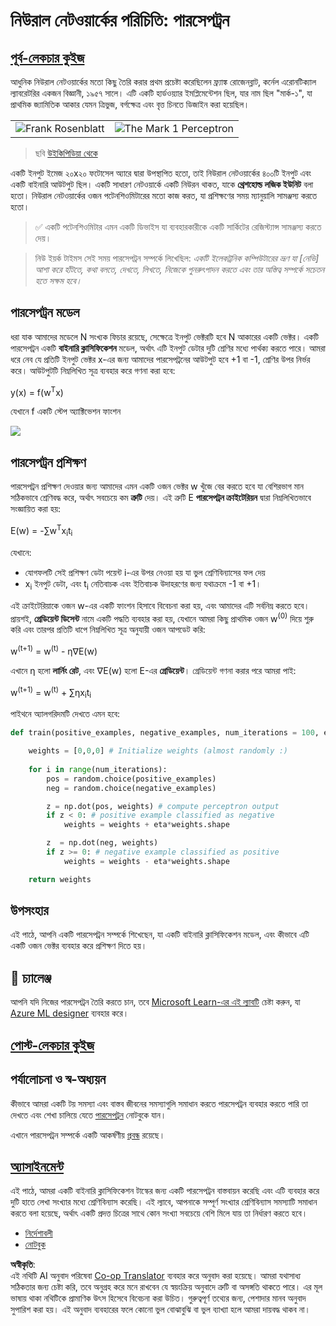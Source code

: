 <!--
CO_OP_TRANSLATOR_METADATA:
{
  "original_hash": "0c37770bba4fff3c71dc00eb261ee61b",
  "translation_date": "2025-08-26T10:37:05+00:00",
  "source_file": "lessons/3-NeuralNetworks/03-Perceptron/README.md",
  "language_code": "bn"
}
-->
# নিউরাল নেটওয়ার্কের পরিচিতি: পারসেপট্রন

## [পূর্ব-লেকচার কুইজ](https://ff-quizzes.netlify.app/en/ai/quiz/5)

আধুনিক নিউরাল নেটওয়ার্কের মতো কিছু তৈরি করার প্রথম প্রচেষ্টা করেছিলেন ফ্র্যাঙ্ক রোজেনব্লাট, কর্নেল এরোনটিক্যাল ল্যাবরেটরির একজন বিজ্ঞানী, ১৯৫৭ সালে। এটি একটি হার্ডওয়্যার ইমপ্লিমেন্টেশন ছিল, যার নাম ছিল "মার্ক-১", যা প্রাথমিক জ্যামিতিক আকার যেমন ত্রিভুজ, বর্গক্ষেত্র এবং বৃত্ত চিনতে ডিজাইন করা হয়েছিল।

|      |      |
|--------------|-----------|
|<img src='images/Rosenblatt-wikipedia.jpg' alt='Frank Rosenblatt'/> | <img src='images/Mark_I_perceptron_wikipedia.jpg' alt='The Mark 1 Perceptron' />|

> ছবি [উইকিপিডিয়া থেকে](https://en.wikipedia.org/wiki/Perceptron)

একটি ইনপুট ইমেজ ২০x২০ ফটোসেল অ্যারে দ্বারা উপস্থাপিত হতো, তাই নিউরাল নেটওয়ার্কের ৪০০টি ইনপুট এবং একটি বাইনারি আউটপুট ছিল। একটি সাধারণ নেটওয়ার্কে একটি নিউরন থাকত, যাকে **থ্রেশহোল্ড লজিক ইউনিট** বলা হতো। নিউরাল নেটওয়ার্কের ওজন পটেনশিওমিটারের মতো কাজ করত, যা প্রশিক্ষণের সময় ম্যানুয়ালি সামঞ্জস্য করতে হতো।

> ✅ একটি পটেনশিওমিটার এমন একটি ডিভাইস যা ব্যবহারকারীকে একটি সার্কিটের রেজিস্ট্যান্স সামঞ্জস্য করতে দেয়।

> নিউ ইয়র্ক টাইমস সেই সময় পারসেপট্রন সম্পর্কে লিখেছিল: *একটি ইলেকট্রনিক কম্পিউটারের ভ্রূণ যা [নেভি] আশা করে হাঁটতে, কথা বলতে, দেখতে, লিখতে, নিজেকে পুনরুৎপাদন করতে এবং তার অস্তিত্ব সম্পর্কে সচেতন হতে সক্ষম হবে।*

## পারসেপট্রন মডেল

ধরা যাক আমাদের মডেলে N সংখ্যক ফিচার রয়েছে, সেক্ষেত্রে ইনপুট ভেক্টরটি হবে N আকারের একটি ভেক্টর। একটি পারসেপট্রন একটি **বাইনারি ক্লাসিফিকেশন** মডেল, অর্থাৎ এটি ইনপুট ডেটার দুটি শ্রেণির মধ্যে পার্থক্য করতে পারে। আমরা ধরে নেব যে প্রতিটি ইনপুট ভেক্টর x-এর জন্য আমাদের পারসেপট্রনের আউটপুট হবে +1 বা -1, শ্রেণির উপর নির্ভর করে। আউটপুটটি নিম্নলিখিত সূত্র ব্যবহার করে গণনা করা হবে:

y(x) = f(w<sup>T</sup>x)

যেখানে f একটি স্টেপ অ্যাক্টিভেশন ফাংশন

<img src="images/activation-func.png"/>

## পারসেপট্রন প্রশিক্ষণ

পারসেপট্রন প্রশিক্ষণ দেওয়ার জন্য আমাদের এমন একটি ওজন ভেক্টর w খুঁজে বের করতে হবে যা বেশিরভাগ মান সঠিকভাবে শ্রেণিবদ্ধ করে, অর্থাৎ সবচেয়ে কম **ত্রুটি** দেয়। এই ত্রুটি E **পারসেপট্রন ক্রাইটেরিয়ন** দ্বারা নিম্নলিখিতভাবে সংজ্ঞায়িত করা হয়:

E(w) = -∑w<sup>T</sup>x<sub>i</sub>t<sub>i</sub>

যেখানে:

* যোগফলটি সেই প্রশিক্ষণ ডেটা পয়েন্ট i-এর উপর নেওয়া হয় যা ভুল শ্রেণিবিন্যাসের ফল দেয়
* x<sub>i</sub> ইনপুট ডেটা, এবং t<sub>i</sub> নেতিবাচক এবং ইতিবাচক উদাহরণের জন্য যথাক্রমে -1 বা +1।

এই ক্রাইটেরিয়াকে ওজন w-এর একটি ফাংশন হিসাবে বিবেচনা করা হয়, এবং আমাদের এটি সর্বনিম্ন করতে হবে। প্রায়শই, **গ্রেডিয়েন্ট ডিসেন্ট** নামে একটি পদ্ধতি ব্যবহার করা হয়, যেখানে আমরা কিছু প্রাথমিক ওজন w<sup>(0)</sup> দিয়ে শুরু করি এবং তারপর প্রতিটি ধাপে নিম্নলিখিত সূত্র অনুযায়ী ওজন আপডেট করি:

w<sup>(t+1)</sup> = w<sup>(t)</sup> - η∇E(w)

এখানে η হলো **লার্নিং রেট**, এবং ∇E(w) হলো E-এর **গ্রেডিয়েন্ট**। গ্রেডিয়েন্ট গণনা করার পরে আমরা পাই:

w<sup>(t+1)</sup> = w<sup>(t)</sup> + ∑ηx<sub>i</sub>t<sub>i</sub>

পাইথনে অ্যালগরিদমটি দেখতে এমন হবে:

```python
def train(positive_examples, negative_examples, num_iterations = 100, eta = 1):

    weights = [0,0,0] # Initialize weights (almost randomly :)
        
    for i in range(num_iterations):
        pos = random.choice(positive_examples)
        neg = random.choice(negative_examples)

        z = np.dot(pos, weights) # compute perceptron output
        if z < 0: # positive example classified as negative
            weights = weights + eta*weights.shape

        z  = np.dot(neg, weights)
        if z >= 0: # negative example classified as positive
            weights = weights - eta*weights.shape

    return weights
```

## উপসংহার

এই পাঠে, আপনি একটি পারসেপট্রন সম্পর্কে শিখেছেন, যা একটি বাইনারি ক্লাসিফিকেশন মডেল, এবং কীভাবে এটি একটি ওজন ভেক্টর ব্যবহার করে প্রশিক্ষণ দিতে হয়।

## 🚀 চ্যালেঞ্জ

আপনি যদি নিজের পারসেপট্রন তৈরি করতে চান, তবে [Microsoft Learn-এর এই ল্যাবটি](https://docs.microsoft.com/en-us/azure/machine-learning/component-reference/two-class-averaged-perceptron?WT.mc_id=academic-77998-cacaste) চেষ্টা করুন, যা [Azure ML designer](https://docs.microsoft.com/en-us/azure/machine-learning/concept-designer?WT.mc_id=academic-77998-cacaste) ব্যবহার করে।

## [পোস্ট-লেকচার কুইজ](https://ff-quizzes.netlify.app/en/ai/quiz/6)

## পর্যালোচনা ও স্ব-অধ্যয়ন

কীভাবে আমরা একটি টয় সমস্যা এবং বাস্তব জীবনের সমস্যাগুলি সমাধান করতে পারসেপট্রন ব্যবহার করতে পারি তা দেখতে এবং শেখা চালিয়ে যেতে [পারসেপট্রন](../../../../../lessons/3-NeuralNetworks/03-Perceptron/Perceptron.ipynb) নোটবুকে যান।

এখানে পারসেপট্রন সম্পর্কে একটি আকর্ষণীয় [প্রবন্ধ](https://towardsdatascience.com/what-is-a-perceptron-basics-of-neural-networks-c4cfea20c590) রয়েছে।

## [অ্যাসাইনমেন্ট](lab/README.md)

এই পাঠে, আমরা একটি বাইনারি ক্লাসিফিকেশন টাস্কের জন্য একটি পারসেপট্রন বাস্তবায়ন করেছি এবং এটি ব্যবহার করে দুটি হাতে লেখা সংখ্যার মধ্যে শ্রেণিবিন্যাস করেছি। এই ল্যাবে, আপনাকে সম্পূর্ণ সংখ্যার শ্রেণিবিন্যাস সমস্যাটি সমাধান করতে বলা হয়েছে, অর্থাৎ একটি প্রদত্ত চিত্রের সাথে কোন সংখ্যা সবচেয়ে বেশি মিলে যায় তা নির্ধারণ করতে হবে।

* [নির্দেশাবলী](lab/README.md)
* [নোটবুক](../../../../../lessons/3-NeuralNetworks/03-Perceptron/lab/PerceptronMultiClass.ipynb)

**অস্বীকৃতি**:  
এই নথিটি AI অনুবাদ পরিষেবা [Co-op Translator](https://github.com/Azure/co-op-translator) ব্যবহার করে অনুবাদ করা হয়েছে। আমরা যথাসাধ্য সঠিকতার জন্য চেষ্টা করি, তবে অনুগ্রহ করে মনে রাখবেন যে স্বয়ংক্রিয় অনুবাদে ত্রুটি বা অসঙ্গতি থাকতে পারে। এর মূল ভাষায় থাকা নথিটিকে প্রামাণিক উৎস হিসেবে বিবেচনা করা উচিত। গুরুত্বপূর্ণ তথ্যের জন্য, পেশাদার মানব অনুবাদ সুপারিশ করা হয়। এই অনুবাদ ব্যবহারের ফলে কোনো ভুল বোঝাবুঝি বা ভুল ব্যাখ্যা হলে আমরা দায়বদ্ধ থাকব না।